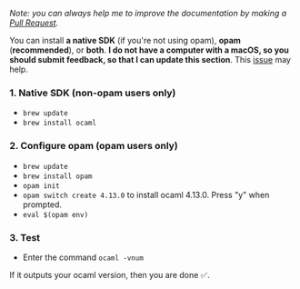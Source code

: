<i>

Note: you can always help me to improve the documentation by making a [Pull Request](https://github.com/QuentinRa/intellij-ocaml/docs).

</i>

You can install **a native SDK** (if you're not using opam), **opam** (**recommended**), or **both**.
**I do not have a computer with a macOS, so you should submit feedback, so that I can update this section**. This [issue](https://stackoverflow.com/questions/35563263/install-opam-in-mac-os) may help.

### 1. Native SDK (non-opam users only)


* `brew update`
* `brew install ocaml`

### 2. Configure opam (opam users only)

* `brew update`
* `brew install opam`
* `opam init`
* `opam switch create 4.13.0` to install ocaml 4.13.0. Press "y" when prompted.
* `eval $(opam env)`

### 3. Test

* Enter the command `ocaml -vnum`

If it outputs your ocaml version, then you are done ✅.